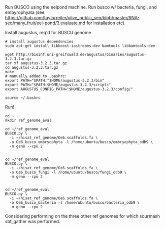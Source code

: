 Run BUSCO using the eelpond machine. Run busco w/ bacteria, fungi, and embyrophyata
(see https://github.com/taylorreiter/olive_public_seq/blob/master/RNA-seq/many_fruit/eel-pond/3.evaluate.md for installation etc).

Install augustus, req'd for BUSCU genome
```
# install augustus dependencies
sudo apt-get install libboost-iostreams-dev bamtools libbamtools-dev

wget http://bioinf.uni-greifswald.de/augustus/binaries/augustus-3.2.3.tar.gz
tar xf augustus-3.2.3.tar.gz 
cd augustus-3.2.3.tar.gz
make
# manually added to .bashrc:
export PATH="$PATH:"$HOME/augustus-3.2.3/bin"
export PATH="$PATH:$HOME/augustus-3.2.3/scripts"
export AUGUSTUS_CONFIG_PATH="$HOME/augustus-3.2.3/config/"

source ~/.bashrc
```
Run!
```
cd ~
mkdir ref_genome_eval

cd ~/ref_genome_eval
BUSCO.py \
  -i ~/hisat_ref_genome/Oe6.scaffolds.fa \
  -o Oe6_busco_embryophyta -l /home/ubuntu/busco/embryophyta_odb9 \
  -m geno --cpu 2


cd ~/ref_genome_eval
BUSCO.py \
  -i ~/hisat_ref_genome/Oe6.scaffolds.fa \
  -o Oe6_busco_fungi -l /home/ubuntu/busco/fungi_odb9 \
  -m geno --cpu 2


cd ~/ref_genome_eval
BUSCO.py \
  -i ~/hisat_ref_genome/Oe6.scaffolds.fa \
  -o Oe6_busco_bacteria -l /home/ubuntu/busco/bacteria_odb9 \
  -m geno --cpu 2
```

Considering performing on the three other ref genomes for which sourmash sbt_gather was performed. 
